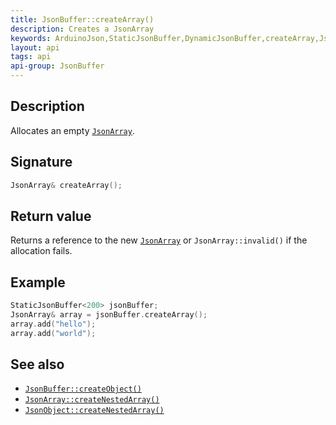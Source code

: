 ```yaml
---
title: JsonBuffer::createArray()
description: Creates a JsonArray
keywords: ArduinoJson,StaticJsonBuffer,DynamicJsonBuffer,createArray,JsonArray
layout: api
tags: api
api-group: JsonBuffer
---
```


## Description

Allocates an empty [`JsonArray`]({{site.baseurl}}/api/jsonarray/).

## Signature

```c++
JsonArray& createArray();
```

## Return value

Returns a reference to the new [`JsonArray`]({{site.baseurl}}/api/jsonarray/) or `JsonArray::invalid()` if the allocation fails.

## Example

```c++
StaticJsonBuffer<200> jsonBuffer;
JsonArray& array = jsonBuffer.createArray();
array.add("hello");
array.add("world");
```

## See also

* [`JsonBuffer::createObject()`]({{site.baseurl}}/api/jsonbuffer/createobject/)
* [`JsonArray::createNestedArray()`]({{site.baseurl}}/api/jsonarray/createnestedarray/)
* [`JsonObject::createNestedArray()`]({{site.baseurl}}/api/jsonobject/createnestedarray/)